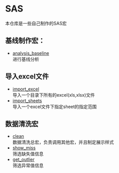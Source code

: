 # SAS
本仓库是一些自己制作的SAS宏
## 基线制作宏：
  + [analysis_baseline](analysis_baseline.sas)  
    进行基线分析 
## 导入excel文件  
  + [import_excel](import_excel.sas)  
    导入一个目录下所有的excel(xls,xlsx)文件
  + [import_sheets](import_sheets.sas)  
    导入一个excel文件下指定sheet的指定范围
## 数据清洗宏
  + [clean](clean.sas)   
    数据清洗总宏，负责调用其他宏，并且制定展示样式   
  + [show_miss](show_miss.sas)  
    筛选缺失值信息  
  + [get_outlier](get_outlier.sas)  
    筛选异常值信息  
    
 
